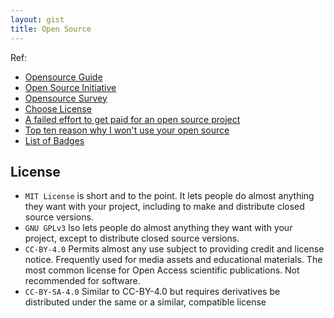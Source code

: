 ```yaml
---
layout: gist
title: Open Source
---
```



Ref:
- [Opensource Guide](https://opensource.guide/)
- [ Open Source Initiative](https://opensource.org/)
- [Opensource Survey](https://opensourcesurvey.org/)
- [Choose License](https://choosealicense.com/)
- [A failed effort to get paid for an open source project](https://medium.com/swlh/a-failed-effort-to-get-paid-for-an-open-source-project-bd7fa4658a1e)
- [Top ten reason why I won't use your open source](https://changelog.com/posts/top-ten-reasons-why-i-wont-use-your-open-source-project)
- [List of Badges](https://github.com/Naereen/badges)

## License
  

- `MIT License` is short and to the point. It lets people do almost anything they want with your project, including to make and distribute closed source versions.
- `GNU GPLv3` lso lets people do almost anything they want with your project, except to distribute closed source versions.
- `CC-BY-4.0` Permits almost any use subject to providing credit and license notice. Frequently used for media assets and educational materials. The most common license for Open Access scientific publications. Not recommended for software.
- `CC-BY-SA-4.0` Similar to CC-BY-4.0 but requires derivatives be distributed under the same or a similar, compatible license